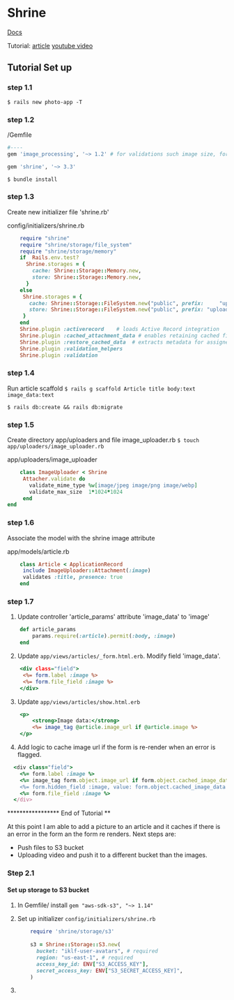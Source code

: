 # Shrine

[Docs](shrinerb.com)

Tutorial: [article](https://www.microverse.org/blog/rails-image-upload-using-shrine) [youtube video](https://www.youtube.com/watch?v=jx2CAQrXaMg&feature=emb_logo)

## Tutorial Set up

### step 1.1

`$ rails new photo-app -T`

### step 1.2

/Gemfile

``` ruby
#----
gem 'image_processing', '~> 1.2' # for validations such image size, format, etc

gem 'shrine', '~> 3.3'
```
`$ bundle install`

### step 1.3

Create new initializer file 'shrine.rb'

config/initializers/shrine.rb

```ruby
	require "shrine"
	require "shrine/storage/file_system"
	require "shrine/storage/memory"
	if  Rails.env.test?
	  Shrine.storages = {
	    cache: Shrine::Storage::Memory.new,
	    store: Shrine::Storage::Memory.new,
	  }
	else
	 Shrine.storages = {
	   cache: Shrine::Storage::FileSystem.new("public", prefix:     "uploads/cache"), # temporary
	   store: Shrine::Storage::FileSystem.new("public", prefix: "uploads"),       # permanent
	 }
	end
	Shrine.plugin :activerecord    # loads Active Record integration
	Shrine.plugin :cached_attachment_data # enables retaining cached file across form redisplays
	Shrine.plugin :restore_cached_data  # extracts metadata for assigned cached files
	Shrine.plugin :validation_helpers
	Shrine.plugin :validation
```

### step 1.4

Run article scaffold
`$ rails g scaffold Article title body:text image_data:text`

`$ rails db:create && rails db:migrate`

### step 1.5

Create directory app/uploaders and file image_uploader.rb
`$ touch app/uploaders/image_uploader.rb`

app/uploaders/image_uploader
```ruby
	class ImageUploader < Shrine
	 Attacher.validate do
	   validate_mime_type %w[image/jpeg image/png image/webp]
	   validate_max_size  1*1024*1024
	 end
end
```

### step 1.6

Associate the model with the shrine image attribute

app/models/article.rb

```ruby
	class Article < ApplicationRecord
	 include ImageUploader::Attachment(:image)
	 validates :title, presence: true
	end
```

### step 1.7

1. Update controller 'article_params' attribute 'image_data' to 'image'
```ruby
	def article_params
		params.require(:article).permit(:body, :image)
	end
```
2. Update `app/views/articles/_form.html.erb`. Modify field 'image_data'.
```html.erb
	<div class="field">
	 <%= form.label :image %>
	 <%= form.file_field :image %>
	</div>
```
3. Update `app/views/articles/show.html.erb`
```html.erb
	<p>
		<strong>Image data:</strong>
		<%= image_tag @article.image_url if @article.image %>
	</p>
``` 
4. Add logic to cache image url if the form is re-render when an error is flagged.
```ruby
  <div class="field">
    <%= form.label :image %>
    <%= image_tag form.object.image_url if form.object.cached_image_data %>
    <%= form.hidden_field :image, value: form.object.cached_image_data %>
    <%= form.file_field :image %>
  </div>
```

***************** End of Tutorial **

At this point I am able to add a picture to an article and it caches if there is an error in the form an the form re renders.
Next steps are:

- Push files to S3 bucket
- Uploading video and push it to a different bucket than the images.

### Step 2.1

#### Set up storage to S3 bucket

1. In Gemfile/ install
	 `gem "aws-sdk-s3", "~> 1.14"`

2. Set up initializer 
	`config/initializers/shrine.rb`

	```ruby
		require 'shrine/storage/s3'
		
		s3 = Shrine::Storage::S3.new(
		  bucket: "iklf-user-avatars", # required
		  region: "us-east-1", # required
		  access_key_id: ENV["S3_ACCESS_KEY"],
		  secret_access_key: ENV["S3_SECRET_ACCESS_KEY]",
		)
	```

3. 

